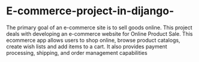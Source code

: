 # E-commerce-project-in-dijango-
The primary goal of an e-commerce site is to sell goods online. This project deals with developing an e-commerce website for Online Product Sale. This ecommerce app allows users to shop online, browse product catalogs, create wish lists and add items to a cart. It also provides payment processing, shipping, and order management capabilities 
